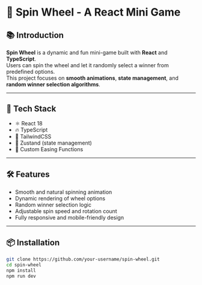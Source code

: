 # 🎯 Spin Wheel - A React Mini Game  

## 📚 Introduction  
**Spin Wheel** is a dynamic and fun mini-game built with **React** and **TypeScript**.  
Users can spin the wheel and let it randomly select a winner from predefined options.  
This project focuses on **smooth animations**, **state management**, and **random winner selection algorithms**.

---

## 🚀 Tech Stack  
- ⚛️ React 18  
- 🔥 TypeScript  
- 🎨 TailwindCSS  
- 🧠 Zustand (state management)  
- 🎰 Custom Easing Functions

---

## 🛠️ Features  
- Smooth and natural spinning animation  
- Dynamic rendering of wheel options  
- Random winner selection logic  
- Adjustable spin speed and rotation count  
- Fully responsive and mobile-friendly design

---

## 📦 Installation  

```bash
git clone https://github.com/your-username/spin-wheel.git
cd spin-wheel
npm install
npm run dev
